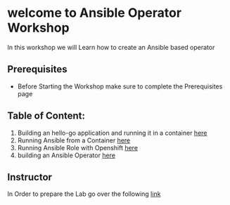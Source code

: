 # welcome to Ansible Operator Workshop

In this workshop we will Learn how to create an Ansible based operator

## Prerequisites

  - Before Starting the Workshop make sure to complete the Prerequisites page

## Table of Content:

  1. Building an hello-go application and running it in a container [here](Exercise-1/README.md)
  2. Running Ansible from a Container [here](Exercise-2/README.md)
  3. Running Ansible Role with Openshift [here](Exercise-3/README.md)
  4. building an Ansible Operator [here](Exercise-4/README.md)

## Instructor 

In Order to prepare the Lab go over the following [link](LabConfiguration.md)